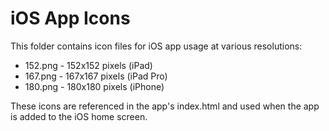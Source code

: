 
# iOS App Icons

This folder contains icon files for iOS app usage at various resolutions:
- 152.png - 152x152 pixels (iPad)
- 167.png - 167x167 pixels (iPad Pro)
- 180.png - 180x180 pixels (iPhone)

These icons are referenced in the app's index.html and used when the app is added to the iOS home screen.
